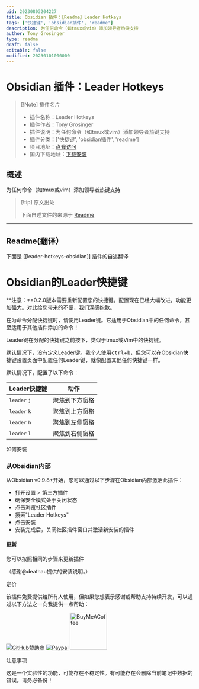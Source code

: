 ```yaml
---
uid: 20230803204227
title: Obsidian 插件：【Readme】Leader Hotkeys
tags: ['快捷键', 'obsidian插件', 'readme']
description: 为任何命令（如tmux或vim）添加领导者热键支持
author: Tony Grosinger
type: readme
draft: false
editable: false
modified: 20230101000000
---
```


# Obsidian 插件：Leader Hotkeys

> [!Note] 插件名片
> - 插件名称：Leader Hotkeys
> - 插件作者：Tony Grosinger
> - 插件说明：为任何命令（如tmux或vim）添加领导者热键支持
> - 插件分类：['快捷键', 'obsidian插件', 'readme']
> - 项目地址：[点我访问](https://github.com/tgrosinger/leader-hotkeys-obsidian)
> - 国内下载地址：[下载安装](https://pkmer.cn/products/plugin/pluginMarket/?leader-hotkeys-obsidian)

## 概述

为任何命令（如tmux或vim）添加领导者热键支持



> [!tip] 原文出处
> 
>下面自述文件的来源于 [Readme](https://ghproxy.net/https://raw.githubusercontent.com/tgrosinger/leader-hotkeys-obsidian/main/README.md)
> 

---

## Readme(翻译）

下面是 [[leader-hotkeys-obsidian]] 插件的自述翻译


# Obsidian的Leader快捷键

**注意：**0.2.0版本需要重新配置您的快捷键。配置现在已经大幅改进，功能更加强大。对此给您带来的不便，我们深感抱歉。

在为命令分配快捷键时，请使用Leader键。它适用于Obsidian中的任何命令，甚至适用于其他插件添加的命令！

Leader键在分配的快捷键之前按下，类似于tmux或Vim中的快捷键。

默认情况下，没有定义Leader键。我个人使用<kbd>ctrl</kbd>+<kbd>b</kbd>，但您可以在Obsidian快捷键设置页面中配置任何Leader键，就像配置其他任何快捷键一样。

默认情况下，配置了以下命令：

| Leader快捷键                  | 动作                       |
| ------------------------------ | -------------------------- |
| <kbd>leader</kbd> <kbd>j</kbd> | 聚焦到下方窗格             |
| <kbd>leader</kbd> <kbd>k</kbd> | 聚焦到上方窗格             |
| <kbd>leader</kbd> <kbd>h</kbd> | 聚焦到左侧窗格             |
| <kbd>leader</kbd> <kbd>l</kbd> | 聚焦到右侧窗格             |

如何安装

### 从Obsidian内部

从Obsidian v0.9.8+开始，您可以通过以下步骤在Obsidian内部激活此插件：

- 打开设置 > 第三方插件
- 确保安全模式处于关闭状态
- 点击浏览社区插件
- 搜索"Leader Hotkeys"
- 点击安装
- 安装完成后，关闭社区插件窗口并激活新安装的插件

#### 更新

您可以按照相同的步骤来更新插件

（感谢@deathau提供的安装说明。）

定价

该插件免费提供给所有人使用，但如果您想表示感谢或帮助支持持续开发，可以通过以下方法之一向我提供一点帮助：

[![GitHub赞助商](https://img.shields.io/github/sponsors/tgrosinger?style=social)](https://github.com/sponsors/tgrosinger)
[![Paypal](https://img.shields.io/badge/paypal-tgrosinger-yellow?style=social&logo=paypal)](https://paypal.me/tgrosinger)
[<img src="https://cdn.buymeacoffee.com/buttons/v2/default-yellow.png" alt="BuyMeACoffee" width="100">](https://www.buymeacoffee.com/tgrosinger)

注意事项

这是一个实验性的功能，可能存在不稳定性。有可能存在会删除当前笔记中数据的错误。请务必备份！




